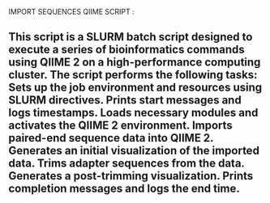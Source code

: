 IMPORT SEQUENCES QIIME SCRIPT : 

This script is a SLURM batch script designed to execute a series of bioinformatics commands using QIIME 2 on a high-performance computing cluster.
The script performs the following tasks:
Sets up the job environment and resources using SLURM directives.
Prints start messages and logs timestamps.
Loads necessary modules and activates the QIIME 2 environment.
Imports paired-end sequence data into QIIME 2.
Generates an initial visualization of the imported data.
Trims adapter sequences from the data.
Generates a post-trimming visualization.
Prints completion messages and logs the end time.
------------------------------------------------------------------------------------------------------------------------------------------------------------
